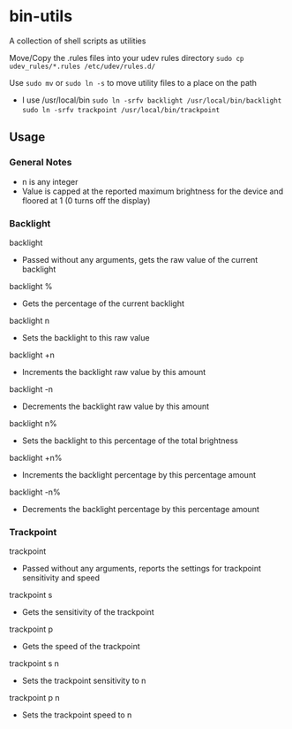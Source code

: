 # bin-utils
A collection of shell scripts as utilities

Move/Copy the .rules files into your udev rules directory
`sudo cp udev_rules/*.rules /etc/udev/rules.d/`

Use `sudo mv` or `sudo ln -s` to move utility files to a place on the path 
- I use /usr/local/bin
`sudo ln -srfv backlight /usr/local/bin/backlight`
`sudo ln -srfv trackpoint /usr/local/bin/trackpoint`

## Usage
### General Notes
- n is any integer
- Value is capped at the reported maximum brightness for the device
 and floored at 1 (0 turns off the display)

### Backlight
backlight
- Passed without any arguments, gets the raw value of the current backlight

backlight %
- Gets the percentage of the current backlight

backlight n
- Sets the backlight to this raw value

backlight +n
- Increments the backlight raw value by this amount

backlight -n
- Decrements the backlight raw value by this amount

backlight n%
- Sets the backlight to this percentage of the total brightness

backlight +n%
- Increments the backlight percentage by this percentage amount

backlight -n%
- Decrements the backlight percentage by this percentage amount

### Trackpoint
trackpoint
- Passed without any arguments, reports the settings for trackpoint sensitivity and speed

trackpoint s
- Gets the sensitivity of the trackpoint

trackpoint p
- Gets the speed of the trackpoint

trackpoint s n
- Sets the trackpoint sensitivity to n

trackpoint p n
- Sets the trackpoint speed to n


